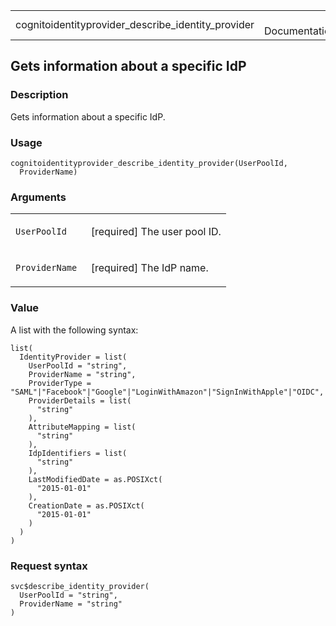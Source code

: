 <table style="width: 100%;">
<tbody>
<tr class="odd">
<td>cognitoidentityprovider_describe_identity_provider</td>
<td style="text-align: right;">R Documentation</td>
</tr>
</tbody>
</table>

## Gets information about a specific IdP

### Description

Gets information about a specific IdP.

### Usage

    cognitoidentityprovider_describe_identity_provider(UserPoolId,
      ProviderName)

### Arguments

<table>
<colgroup>
<col style="width: 35%" />
<col style="width: 65%" />
</colgroup>
<tbody>
<tr class="odd">
<td><code
id="cognitoidentityprovider_describe_identity_provider_:_UserPoolId">UserPoolId</code></td>
<td><p>[required] The user pool ID.</p></td>
</tr>
<tr class="even">
<td><code
id="cognitoidentityprovider_describe_identity_provider_:_ProviderName">ProviderName</code></td>
<td><p>[required] The IdP name.</p></td>
</tr>
</tbody>
</table>

### Value

A list with the following syntax:

    list(
      IdentityProvider = list(
        UserPoolId = "string",
        ProviderName = "string",
        ProviderType = "SAML"|"Facebook"|"Google"|"LoginWithAmazon"|"SignInWithApple"|"OIDC",
        ProviderDetails = list(
          "string"
        ),
        AttributeMapping = list(
          "string"
        ),
        IdpIdentifiers = list(
          "string"
        ),
        LastModifiedDate = as.POSIXct(
          "2015-01-01"
        ),
        CreationDate = as.POSIXct(
          "2015-01-01"
        )
      )
    )

### Request syntax

    svc$describe_identity_provider(
      UserPoolId = "string",
      ProviderName = "string"
    )
